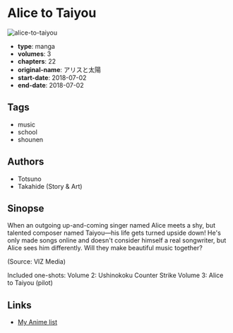 # Alice to Taiyou

![alice-to-taiyou](https://cdn.myanimelist.net/images/manga/2/213171.jpg)

-   **type**: manga
-   **volumes**: 3
-   **chapters**: 22
-   **original-name**: アリスと太陽
-   **start-date**: 2018-07-02
-   **end-date**: 2018-07-02

## Tags

-   music
-   school
-   shounen

## Authors

-   Totsuno
-   Takahide (Story & Art)

## Sinopse

When an outgoing up-and-coming singer named Alice meets a shy, but talented composer named Taiyou—his life gets turned upside down! He's only made songs online and doesn't consider himself a real songwriter, but Alice sees him differently. Will they make beautiful music together?

(Source: VIZ Media)

Included one-shots:
Volume 2: Ushinokoku Counter Strike
Volume 3: Alice to Taiyou (pilot)

## Links

-   [My Anime list](https://myanimelist.net/manga/114659/Alice_to_Taiyou)
